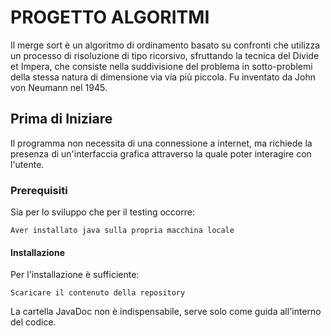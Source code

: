# **PROGETTO ALGORITMI**
Il merge sort è un algoritmo di ordinamento basato su confronti che utilizza un processo di risoluzione di tipo ricorsivo, sfruttando la tecnica del Divide et Impera, che consiste nella suddivisione del problema in sotto-problemi della stessa natura di dimensione via via più piccola. Fu inventato da John von Neumann nel 1945.

## Prima di Iniziare
Il programma non necessita di una connessione a internet, ma richiede la presenza di un'interfaccia grafica attraverso la quale poter interagire con l'utente.

###  Prerequisiti
Sia per lo sviluppo che per il testing occorre:

	Aver installato java sulla propria macchina locale
####  Installazione
Per l'installazione è sufficiente:

	Scaricare il contenuto della repository
La cartella JavaDoc non è indispensabile, serve solo come guida all'interno del codice.

